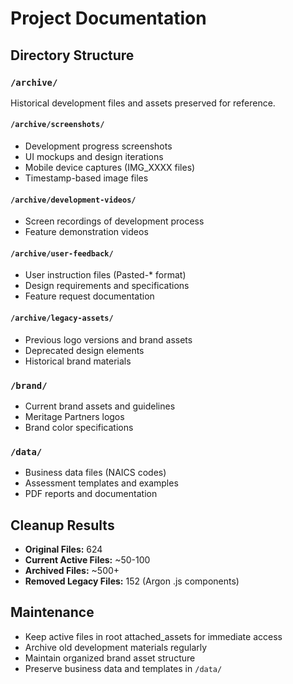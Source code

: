 # Project Documentation

## Directory Structure

### `/archive/`
Historical development files and assets preserved for reference.

#### `/archive/screenshots/`
- Development progress screenshots
- UI mockups and design iterations  
- Mobile device captures (IMG_XXXX files)
- Timestamp-based image files

#### `/archive/development-videos/`
- Screen recordings of development process
- Feature demonstration videos

#### `/archive/user-feedback/`
- User instruction files (Pasted-* format)
- Design requirements and specifications
- Feature request documentation

#### `/archive/legacy-assets/`
- Previous logo versions and brand assets
- Deprecated design elements
- Historical brand materials

### `/brand/`
- Current brand assets and guidelines
- Meritage Partners logos
- Brand color specifications

### `/data/`
- Business data files (NAICS codes)
- Assessment templates and examples
- PDF reports and documentation

## Cleanup Results
- **Original Files:** 624
- **Current Active Files:** ~50-100
- **Archived Files:** ~500+
- **Removed Legacy Files:** 152 (Argon .js components)

## Maintenance
- Keep active files in root attached_assets for immediate access
- Archive old development materials regularly
- Maintain organized brand asset structure
- Preserve business data and templates in `/data/`